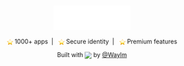 <p align="center">
  <img src="./logo.svg" alt="Waylm Logo" width="180">
</p>

<p align="center">
  <img src="./star_2b50.png" width="14" style="vertical-align:middle;"/> 1000+ apps&nbsp;&nbsp;|&nbsp;&nbsp;
  <img src="./star_2b50.png" width="14" style="vertical-align:middle;"/> Secure identity&nbsp;&nbsp;|&nbsp;&nbsp;
  <img src="./star_2b50.png" width="14" style="vertical-align:middle;"/> Premium features
</p>

<p align="center">
  Built with <img src="https://em-content.zobj.net/source/apple/419/red-heart_2764-fe0f.png" width="14" style="vertical-align:middle;"/> by <a href="https://github.com/Waylm">@Waylm</a>
</p>
